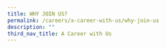 ```yaml
---
title: WHY JOIN US?
permalink: /careers/a-career-with-us/why-join-us
description: ""
third_nav_title: A Career with Us
---
```

